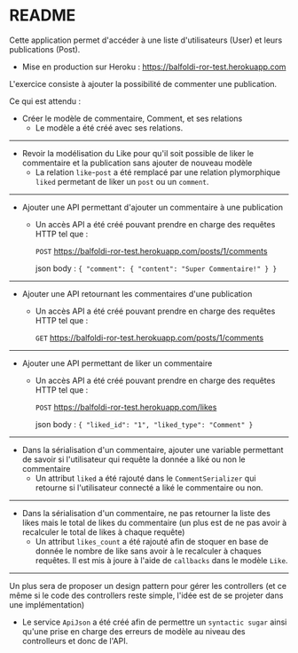 # README

Cette application permet d'accéder à une liste d'utilisateurs (User) et leurs publications (Post).
* Mise en production sur Heroku : https://balfoldi-ror-test.herokuapp.com

L'exercice consiste à ajouter la possibilité de commenter une publication.

Ce qui est attendu :

* Créer le modèle de commentaire, Comment, et ses relations
  * Le modèle a été créé avec ses relations.

---


* Revoir la modélisation du Like pour qu'il soit possible de liker le commentaire et la publication sans ajouter de nouveau modèle
  * La relation `like`-`post` a été remplacé par une relation plymorphique `liked` permetant de liker un `post` ou un `comment`.

---

* Ajouter une API permettant d'ajouter un commentaire à une publication
  * Un accès API a été créé pouvant prendre en charge des requêtes HTTP tel que :

    `POST` https://balfoldi-ror-test.herokuapp.com/posts/1/comments

    json body : `{
      "comment": {
        "content": "Super Commentaire!"
      }
    }`

---

* Ajouter une API retournant les commentaires d'une publication
  * Un accès API a été créé pouvant prendre en charge des requêtes HTTP tel que :

      `GET` https://balfoldi-ror-test.herokuapp.com/posts/1/comments

---

* Ajouter une API permettant de liker un commentaire
  * Un accès API a été créé pouvant prendre en charge des requêtes HTTP tel que :

    `POST` https://balfoldi-ror-test.herokuapp.com/likes

    json body : `{
      "liked_id": "1",
      "liked_type": "Comment"
    }`

---

* Dans la sérialisation d'un commentaire, ajouter une variable permettant de savoir si l'utilisateur qui requête la donnée a liké ou non le commentaire
  * Un attribut `liked` a été rajouté dans le `CommentSerializer` qui retourne si l'utilisateur connecté a liké le commentaire ou non.

---

* Dans la sérialisation d'un commentaire, ne pas retourner la liste des likes mais le total de likes du commentaire (un plus est de ne pas avoir à recalculer le total de likes à chaque requête)
  * Un attribut `likes_count` a été rajouté afin de stoquer en base de donnée le nombre de like sans avoir à le recalculer à chaques requêtes. Il est mis à joure à l'aide de `callbacks` dans le modèle `Like`.

---

Un plus sera de proposer un design pattern pour gérer les controllers (et ce même si le code des controllers reste simple, l'idée est de se projeter dans une implémentation)
  * Le service `ApiJson` a été créé afin de permettre un `syntactic sugar` ainsi qu'une prise en charge des erreurs de modèle au niveau des controlleurs et donc de l'API.
